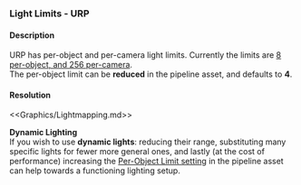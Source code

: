 ### Light Limits - URP
#### Description
URP has per-object and per-camera light limits. Currently the limits are [8 per-object, and 256 per-camera](https://docs.unity3d.com/Packages/com.unity.render-pipelines.universal@latest/index.html?subfolder=/manual/universalrp-builtin-feature-comparison.html).  
The per-object limit can be **reduced** in the pipeline asset, and defaults to **4**.

#### Resolution

<<Graphics/Lightmapping.md>>

**Dynamic Lighting**  
If you wish to use **dynamic lights**: reducing their range, substituting many specific lights for fewer more general ones, and lastly (at the cost of performance) increasing the [Per-Object Limit setting](https://docs.unity3d.com/Packages/com.unity.render-pipelines.universal@latest/index.html?subfolder=/manual/universalrp-asset.html#lighting) in the pipeline asset can help towards a functioning lighting setup.